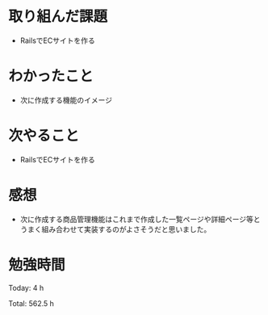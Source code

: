 # 取り組んだ課題
- RailsでECサイトを作る

# わかったこと
- 次に作成する機能のイメージ
  
# 次やること
- RailsでECサイトを作る

# 感想
- 次に作成する商品管理機能はこれまで作成した一覧ページや詳細ページ等とうまく組み合わせて実装するのがよさそうだと思いました。

# 勉強時間
Today: 4 h

Total: 562.5 h
